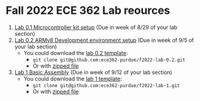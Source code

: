 # Fall 2022 ECE 362 Lab reources

1. [Lab 0.1 Microcontroller kit setup](https://engineering.purdue.edu/ece362/f22/lab/lab0.f2022/) (Due in week of 8/29 of your lab section)
2. [Lab 0.2 ARMv8 Development environment setup](./lab-0.2/lab_0.2.md) (Due in week of 9/5 of your lab section)
   - You could download the [lab 0.2 template](https://github.com/ece362-purdue/f2022-lab-0.2):
     - `git clone git@github.com:ece362-purdue/f2022-lab-0.2.git`
     - Or with [zipped file](https://github.com/ece362-purdue/f2022-lab-0.2/archive/refs/heads/main.zip)
3. [Lab 1 Basic Assembly](./lab-1/lab_1.md) (Due in week of 9/12 of your lab section)
   - You could download the [lab 1 template](https://github.com/ece362-purdue/f2022-lab-1):
     - `git clone git@github.com:ece362-purdue/f2022-lab-1.git`
     - Or with [zipped file](https://github.com/ece362-purdue/f2022-lab-1/archive/refs/heads/main.zip)
